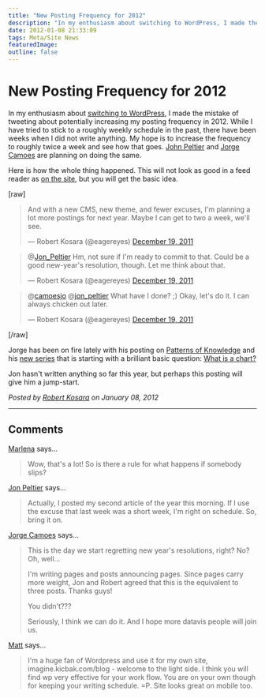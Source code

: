 ```yaml
---
title: "New Posting Frequency for 2012"
description: "In my enthusiasm about switching to WordPress, I made the mistake of tweeting about potentially increasing my posting frequency in 2012. While I have tried to stick to a roughly weekly schedule in the past, there have been weeks when I did not write anything. My hope is to increase the frequency to roughly twice a week and see how that goes. John Peltier and Jorge Camoes are planning on doing the same."
date: 2012-01-08 21:33:09
tags: Meta/Site News
featuredImage:
outline: false
---
```


# New Posting Frequency for 2012

In my enthusiasm about <a href="http://eagereyes.org/blog/2012/why-i-switched-drupal-wordpress" title="Why I Switched From Drupal to WordPress">switching to WordPress</a>, I made the mistake of tweeting about potentially increasing my posting frequency in 2012. While I have tried to stick to a roughly weekly schedule in the past, there have been weeks when I did not write anything. My hope is to increase the frequency to roughly twice a week and see how that goes. <a href="http://peltiertech.com/WordPress/">John Peltier</a> and <a href="http://www.excelcharts.com/blog/posts/">Jorge Camoes</a> are planning on doing the same.

Here is how the whole thing happened. This will not look as good in a feed reader as <a href="http://eagereyes.org/blog/2012/posting-frequency-2012">on the site</a>, but you will get the basic idea.

[raw]
<blockquote class="twitter-tweet"><p>And with a new CMS, new theme, and fewer excuses, I'm planning a lot more postings for next year. Maybe I can get to two a week, we'll see.</p>&mdash; Robert Kosara (@eagereyes) <a href="https://twitter.com/eagereyes/status/148568099950571522" data-datetime="2011-12-19T00:59:29+00:00">December 19, 2011</a></blockquote>

<blockquote class="twitter-tweet" data-in-reply-to="148572175538982912"><p>@<a href="https://twitter.com/Jon_Peltier">Jon_Peltier</a> Hm, not sure if I'm ready to commit to that. Could be a good new-year's resolution, though. Let me think about that.</p>&mdash; Robert Kosara (@eagereyes) <a href="https://twitter.com/eagereyes/status/148572688925990912" data-datetime="2011-12-19T01:17:44+00:00">December 19, 2011</a></blockquote>

<blockquote class="twitter-tweet" data-in-reply-to="148587929177030656"><p>@<a href="https://twitter.com/camoesjo">camoesjo</a> @<a href="https://twitter.com/jon_peltier">jon_peltier</a> What have I done? ;) Okay, let's do it. I can always chicken out later.</p>&mdash; Robert Kosara (@eagereyes) <a href="https://twitter.com/eagereyes/status/148607540677193729" data-datetime="2011-12-19T03:36:13+00:00">December 19, 2011</a></blockquote>
<script src="//platform.twitter.com/widgets.js" charset="utf-8"></script>
[/raw]

Jorge has been on fire lately with his posting on <a href="http://www.excelcharts.com/blog/patterns-of-knowledge/">Patterns of Knowledge</a> and his <a href="http://www.excelcharts.com/blog/a-course-for-the-invisible-data-visualization-users/">new series</a> that is starting with a brilliant basic question: <a href="http://www.excelcharts.com/blog/data-visualization-excel-users/what-is-chart/">What is a chart?</a>

Jon hasn't written anything so far this year, but perhaps this posting will give him a jump-start.


_Posted by <a href="/about">Robert Kosara</a> on January 08, 2012_


<aside class="comments">

---
## Comments

<a href="http://marlenacompton.com" rel="nofollow noopener" target="_blank">Marlena</a> says…
>	Wow, that's a lot!  So is there a rule for what happens if somebody slips?

<a href="http://peltiertech.com/WordPress/" rel="nofollow noopener" target="_blank">Jon Peltier</a> says…
>	Actually, I posted my second article of the year this morning. If I use the excuse that last week was a short week, I'm right on schedule. So, bring it on.

<a href="http://www.excelcharts.com/blog/" rel="nofollow noopener" target="_blank">Jorge Camoes</a> says…
>	This is the day we start regretting new year's resolutions, right? No? Oh, well...
>	
>	I'm writing pages and posts announcing pages. Since pages carry more weight, Jon and Robert agreed that this is the equivalent to three posts. Thanks guys!
>	
>	You didn't???
>	
>	Seriously, I think we can do it. And I hope more datavis people will join us.

<a href="http://imagine.kicbak.com/blog" rel="nofollow noopener" target="_blank">Matt</a> says…
>	I'm a huge fan of Wordpress and use it for my own site, imagine.kicbak.com/blog - welcome to the light side. I think you will find wp very effective for your work flow. You are on your own though for keeping your writing schedule. =P. Site looks great on mobile too.

</aside>


